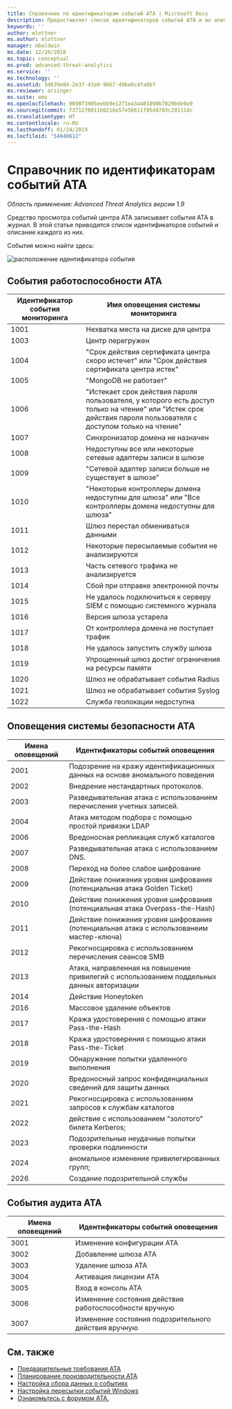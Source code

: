 ```yaml
---
title: Справочник по идентификаторам событий ATA | Microsoft Docs
description: Предоставляет список идентификаторов событий ATA и их описания.
keywords: ''
author: mlottner
ms.author: mlottner
manager: mbaldwin
ms.date: 12/20/2018
ms.topic: conceptual
ms.prod: advanced-threat-analytics
ms.service: ''
ms.technology: ''
ms.assetid: 5d639e84-2e37-43a9-9667-49be6c4fa8b7
ms.reviewer: arzinger
ms.suite: ems
ms.openlocfilehash: 9698f3905eebb9e1271ea3a401890b7829bde9a9
ms.sourcegitcommit: f37127601166216e57e56611f85dd783c291114c
ms.translationtype: HT
ms.contentlocale: ru-RU
ms.lasthandoff: 01/24/2019
ms.locfileid: "54840612"
---
```

# <a name="ata-event-id-reference"></a>Справочник по идентификаторам событий ATA


*Область применения: Advanced Threat Analytics версии 1.9*

Средство просмотра событий центра ATA записывает события ATA в журнал. В этой статье приводится список идентификаторов событий и описание каждого из них.

События можно найти здесь:

![расположение идентификатора события](./media/event-id-location.png)

## <a name="ata-health-events"></a>События работоспособности ATA

|Идентификатор события мониторинга| Имя оповещения системы мониторинга|
|---------|---------------|
|1001|Нехватка места на диске для центра|
|1003|Центр перегружен|
|1004|"Срок действия сертификата центра скоро истечет" или "Срок действия сертификата центра истек"|
|1005|"MongoDB не работает"|
|1006|"Истекает срок действия пароля пользователя, у которого есть доступ только на чтение" или "Истек срок действия пароля пользователя с доступом только на чтение"|
|1007|Синхронизатор домена не назначен|
|1008|Недоступны все или некоторые сетевые адаптеры записи в шлюзе|
|1009|"Сетевой адаптер записи больше не существует в шлюзе"|
|1010|"Некоторые контроллеры домена недоступны для шлюза" или "Все контроллеры домена недоступны для шлюза"|
|1011|Шлюз перестал обмениваться данными|
|1012|Некоторые пересылаемые события не анализируются|
|1013|Часть сетевого трафика не анализируется|
|1014|Сбой при отправке электронной почты|
|1015|Не удалось подключиться к серверу SIEM с помощью системного журнала|
|1016|Версия шлюза устарела|
|1017|От контроллера домена не поступает трафик|
|1018|Не удалось запустить службу шлюза|
|1019|Упрощенный шлюз достиг ограничения на ресурсы памяти|
|1020|Шлюз не обрабатывает события Radius|
|1021|Шлюз не обрабатывает события Syslog|
|1022|Служба геолокации недоступна|
 
## <a name="ata-security-alert-events"></a>Оповещения системы безопасности ATA

|Имена оповещений|Идентификаторы событий оповещения|
|---------|---------------|
|2001|Подозрение на кражу идентификационных данных на основе аномального поведения|
|2002|Внедрение нестандартных протоколов.|
|2003|Разведывательная атака с использованием перечисления учетных записей.|
|2004|Атака методом подбора с помощью простой привязки LDAP|
|2006|Вредоносная репликация служб каталогов|
|2007|Разведывательная атака с использованием DNS.|
|2008|Переход на более слабое шифрование|
|2009|Действие понижения уровня шифрования (потенциальная атака Golden Ticket)|
|2010|Действие понижения уровня шифрования (потенциальная атака Overpass-the-Hash)|
|2011|Действие понижения уровня шифрования (потенциальная атака с использованеим мастер-ключа)|
|2012|Рекогносцировка с использованием перечисления сеансов SMB|
|2013|Атака, направленная на повышение привилегий с использованием поддельных данных авторизации|
|2014|Действие Honeytoken|
|2016|Массовое удаление объектов|
|2017|Кража удостоверения с помощью атаки Pass-the-Hash|
|2018|Кража удостоверения с помощью атаки Pass-the-Ticket|
|2019|Обнаружение попытки удаленного выполнения|
|2020|Вредоносный запрос конфиденциальных сведений для защиты данных|
|2021|Рекогносцировка с использованием запросов к службам каталогов|
|2022|действие с использованием "золотого" билета Kerberos;|
|2023|Подозрительные неудачные попытки проверки подлинности|
|2024|аномальное изменение привилегированных групп;|
|2026|Создание подозрительной службы|

## <a name="ata-auditing-events"></a>События аудита ATA

|Имена оповещений|Идентификаторы событий оповещения|
|---------|---------------|
|3001|Изменение конфигурации ATA|
|3002|Добавление шлюза ATA|
|3003|Удаление шлюза ATA|
|3004|Активация лицензии ATA|
|3005|Вход в консоль ATA|
|3006|Изменение состояния действия работоспособности вручную|
|3007|Изменение состояния подозрительного действия вручную|

## <a name="see-also"></a>См. также
- [Предварительные требования ATA](ata-prerequisites.md)
- [Планирование производительности ATA](ata-capacity-planning.md)
- [Настройка сбора данных о событиях](configure-event-collection.md)
- [Настройка пересылки событий Windows](configure-event-collection.md)
- [Ознакомьтесь с форумом ATA.](https://social.technet.microsoft.com/Forums/security/home?forum=mata)
